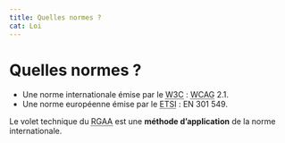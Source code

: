 ```yaml
---
title: Quelles normes ?
cat: Loi
---
```


# Quelles normes ?


- Une norme internationale émise par le <abbr lang="en" title="world wide web consortium">W3C</abbr> : <abbr lang="en" title="web content accessibility guidelines">WCAG</abbr> 2.1.
- Une norme européenne émise par le <abbr lang="en" title="european telecommunication standards institute">ETSI</abbr> : EN 301 549.

Le volet technique du <abbr title="référentiel général d’amélioration de l'accessibilité">RGAA</abbr> est une **méthode d’application** de la norme internationale.
